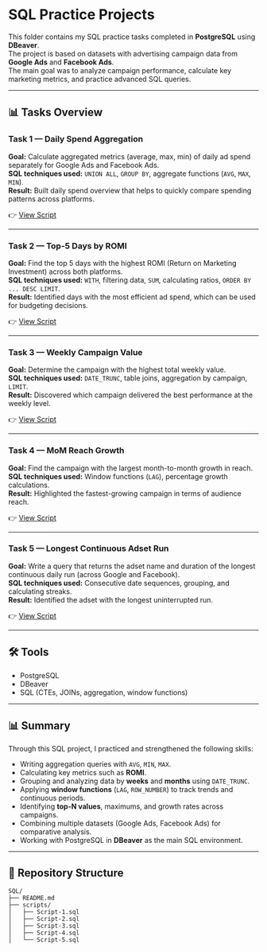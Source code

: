 # SQL Practice Projects

This folder contains my SQL practice tasks completed in **PostgreSQL** using **DBeaver**.  
The project is based on datasets with advertising campaign data from **Google Ads** and **Facebook Ads**.  
The main goal was to analyze campaign performance, calculate key marketing metrics, and practice advanced SQL queries.

---

## 📊 Tasks Overview

### Task 1 — Daily Spend Aggregation
**Goal:** Calculate aggregated metrics (average, max, min) of daily ad spend separately for Google Ads and Facebook Ads.  
**SQL techniques used:** `UNION ALL`, `GROUP BY`, aggregate functions (`AVG`, `MAX`, `MIN`).  
**Result:** Built daily spend overview that helps to quickly compare spending patterns across platforms.  

👉 [View Script](./scripts/Script-1.sql)

---

### Task 2 — Top-5 Days by ROMI
**Goal:** Find the top 5 days with the highest ROMI (Return on Marketing Investment) across both platforms.  
**SQL techniques used:** `WITH`, filtering data, `SUM`, calculating ratios, `ORDER BY ... DESC LIMIT`.  
**Result:** Identified days with the most efficient ad spend, which can be used for budgeting decisions.  

👉 [View Script](./scripts/Script-2.sql)

---

### Task 3 — Weekly Campaign Value
**Goal:** Determine the campaign with the highest total weekly value.  
**SQL techniques used:** `DATE_TRUNC`, table joins, aggregation by campaign, `LIMIT`.  
**Result:** Discovered which campaign delivered the best performance at the weekly level.  

👉 [View Script](./scripts/Script-3.sql)

---

### Task 4 — MoM Reach Growth
**Goal:** Find the campaign with the largest month-to-month growth in reach.  
**SQL techniques used:** Window functions (`LAG`), percentage growth calculations.  
**Result:** Highlighted the fastest-growing campaign in terms of audience reach.  

👉 [View Script](./scripts/Script-4.sql)

---

### Task 5 — Longest Continuous Adset Run
**Goal:** Write a query that returns the adset name and duration of the longest continuous daily run (across Google and Facebook).  
**SQL techniques used:** Consecutive date sequences, grouping, and calculating streaks.  
**Result:** Identified the adset with the longest uninterrupted run.  

👉 [View Script](./scripts/Script-5.sql)

---

## 🛠️ Tools
- PostgreSQL  
- DBeaver  
- SQL (CTEs, JOINs, aggregation, window functions)

---

## 📊 Summary

Through this SQL project, I practiced and strengthened the following skills:

- Writing aggregation queries with `AVG`, `MIN`, `MAX`.  
- Calculating key metrics such as **ROMI**.  
- Grouping and analyzing data by **weeks** and **months** using `DATE_TRUNC`.  
- Applying **window functions** (`LAG`, `ROW_NUMBER`) to track trends and continuous periods.  
- Identifying **top-N values**, maximums, and growth rates across campaigns.  
- Combining multiple datasets (Google Ads, Facebook Ads) for comparative analysis.  
- Working with PostgreSQL in **DBeaver** as the main SQL environment.  

---

## 📂 Repository Structure

```
SQL/
├── README.md
├── scripts/
│   ├── Script-1.sql
│   ├── Script-2.sql
│   ├── Script-3.sql
│   ├── Script-4.sql
│   └── Script-5.sql

```

